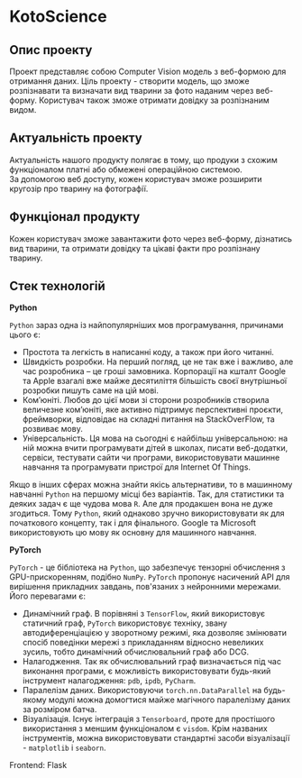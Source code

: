 # KotoScience

## Опис проекту
Проект представляє собою Computer Vision модель з веб-формою для отримання даних.
Ціль проекту - створити модель, що зможе розпізнавати та визначати вид тварини за фото
наданим через веб-форму. Користувач також зможе отримати довідку за розпізнаним видом.

## Актуальність проекту
Актуальність нашого продукту полягає в тому, що продуки з схожим функціоналом платні або обмежені операційною системою.  
За допомогою веб доступу, кожен користувач зможе розширити кругозір про тварину на фотографії.
## Функціонал продукту
Кожен користувач зможе завантажити фото через веб-форму, дізнатись вид тварини, та
отримати довідку та цікаві факти про розпізнану тварину. 

## Стек технологій

**Python**

`Python` зараз одна із найпопулярніших мов програмування, причинами цього є:
* Простота та легкість в написанні коду, а також при його читанні.
* Швидкість розробки. На перший погляд, це не так вже і важливо, але час розробника – це гроші замовника. Корпорації на кшталт Google та Apple взагалі вже майже десятиліття більшість своєї внутрішньої розробки пишуть саме на цій мові.
* Ком’юніті. Любов до цієї мови зі сторони розробників створила величезне ком’юніті, яке активно підтримує перспективні проєкти, фреймворки, відповідає на складні питання на StackOverFlow, та розвиває мову.
* Універсальність. Ця мова на сьогодні є найбільш універсальною: на ній можна вчити програмувати дітей в школах, писати веб-додатки, сервіси, тестувати сайти чи програми, використовувати машинне навчання та програмувати пристрої для Internet Of Things.

Якщо в інших сферах можна знайти якісь альтернативи, то в машинному навчанні `Python` на першому місці без варіантів. Так, для статистики та деяких задач є ще чудова мова `R`. Але для продакшен вона не дуже згодиться. Тому `Python`, який однаково зручно використовувати як для початкового концепту, так і для фінального. Google та Microsoft використовують цю мову як основну для машинного навчання.

**PyTorch**

`PyTorch` - це бібліотека на `Python`, що забезпечує тензорні обчислення з GPU-прискоренням, подібно `NumPy`. `PyTorch` пропонує насичений API для вирішення прикладних завдань, пов'язаних з нейронними мережами. Його перевагами є:
* Динамічний граф. В порівняні з `TensorFlow`, який використовує статичний граф, `PyTorch` використовує техніку, звану автодиференціацією у зворотному режимі, яка дозволяє змінювати спосіб поведінки мережі з прикладанням відносно невеликих зусиль, тобто динамічний обчислювальний граф або DCG.
* Налагодження. Так як обчислювальний граф визначається під час виконання програми, є можливість використовувати будь-який інструмент налагодження: `pdb`, `ipdb`, `PyCharm`.
* Паралелізм даних. Використовуючи `torch.nn.DataParallel` на будь-якому модулі можна домогтися майже магічного паралелізму даних за розміром батча.
* Візуалізація. Існує інтеграція з `Tensorboard`, проте для простішого використання з меншим функціоналом є `visdom`. Крім названих інструментів, можна використовувати стандартні засоби візуалізації - `matplotlib` і `seaborn`.

Frontend: Flask
